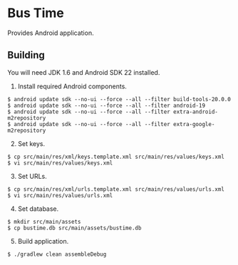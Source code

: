 # Bus Time

Provides Android application.

## Building

You will need JDK 1.6 and Android SDK 22 installed.

1. Install required Android components.

  ```
  $ android update sdk --no-ui --force --all --filter build-tools-20.0.0
  $ android update sdk --no-ui --force --all --filter android-19
  $ android update sdk --no-ui --force --all --filter extra-android-m2repository
  $ android update sdk --no-ui --force --all --filter extra-google-m2repository
  ```

2. Set keys.

  ```
  $ cp src/main/res/xml/keys.template.xml src/main/res/values/keys.xml
  $ vi src/main/res/values/keys.xml
  ```

3. Set URLs.

  ```
  $ cp src/main/res/xml/urls.template.xml src/main/res/values/urls.xml
  $ vi src/main/res/values/urls.xml
  ```

4. Set database.

  ```
  $ mkdir src/main/assets
  $ cp bustime.db src/main/assets/bustime.db
  ```

5. Build application.

  ```
  $ ./gradlew clean assembleDebug
  ```

